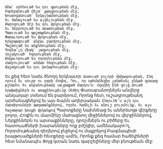 
```
Ահա՛ օրհնուած ես դու գթութեան մէջ,
Բարեբանուած միշտ` քաղցրութեան մէջ,
Խոստովանուած` երկայնամտութեան մէջ,
Եւ ճանաչուած ես այցելութեան մէջ.
Քարոզուած Տէր ես դու փրկութեան մէջ.
Եւ ներբողուած ես առատութեան մէջ,
Պատւուած ես պաշտպանութեան մէջ,
Փառաւորուած ես փրկութեան մէջ,
Երկրպագուած` անբաւ բարձրութեան մէջ,
Պաշտուած ես անքննութեան մէջ,
Գովեա՜լդ միակ` յաղթութեան մէջ,
Հռչակուած` հզօրութեան մէջ,
Խնկաւորուած ես ողորմութեան մէջ,
Համբուրուած` անճառ հեզութեան մէջ,
Ճաշակուած ես դու խոնարհութեան մէջ:
```

Եւ քեզ հետ նաեւ ծնողդ երկնաւոր`
Աստուած բոլորի մխիթարութեան,
Ընդ որում եւ սուրբ ու բարի Հոգիդ,
Դու, որ սահմանեցիր չանտեսել ընկած գրաստը
թշնամու
Եւ անբանութեամբ սայթաքած մարդուն:
Հզօրիդ ինձ ցոյց տուած երախտիքներն ու
առաքինութիւնը մեծիդ`
Փառաբանողներն անվերջ անդադար տօնում են
բարձրում,
Որոնց հետ, ուշադրութեանդ արժանացնելով եւ
այս ձայնն աղերսական`
Ընդունե՜ս այն դու մարտիրոսների
պաղատանքներով,
Իբրեւ հաճելի եւ անուշ բուրմունք,
Եւ այս հաշտարար խօսքի փրկանքով`
Պարտքերը նախնեաց եւ աներեւոյթ վէրքերը
բոլոր,
Հոգին ու մարմինը մահացնող միջիններով ու
վերջիններով,
Ներքիններն ու արտաքինները, դրոշմներն ու
բիծերը
Եւ հատուածների խարանները ողջ բժշկիր,
ամենակարո՛ղ,
Ողորմութեանդ դեղերով ջնջելով ու մաքրելով
Բազմապիսի խայթուածքների հետքերը ամէն,
Որոնք քեզ համար հաճելիների հետ նմանապէս
Ցոյց կտան նաեւ գարշելիները մեր բնութեան մէջ:
